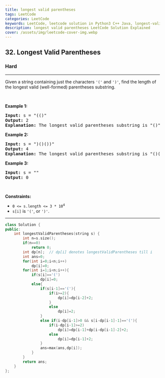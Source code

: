 ```yaml
---
title: longest valid parentheses
tags: LeetCode
categories: LeetCode
keywords: LeetCode, leetcode solution in Python3 C++ Java, longest-valid-parentheses solution
description: longest valid parentheses LeetCode Solution Explained
cover: /assets/img/leetcode-cover-img.webp
---
```



<h2>32. Longest Valid Parentheses</h2><h3>Hard</h3><hr><div><p>Given a string containing just the characters <code>'('</code> and <code>')'</code>, find the length of the longest valid (well-formed) parentheses substring.</p>

<p>&nbsp;</p>
<p><strong>Example 1:</strong></p>

<pre><strong>Input:</strong> s = "(()"
<strong>Output:</strong> 2
<strong>Explanation:</strong> The longest valid parentheses substring is "()".
</pre>

<p><strong>Example 2:</strong></p>

<pre><strong>Input:</strong> s = ")()())"
<strong>Output:</strong> 4
<strong>Explanation:</strong> The longest valid parentheses substring is "()()".
</pre>

<p><strong>Example 3:</strong></p>

<pre><strong>Input:</strong> s = ""
<strong>Output:</strong> 0
</pre>

<p>&nbsp;</p>
<p><strong>Constraints:</strong></p>

<ul>
	<li><code>0 &lt;= s.length &lt;= 3 * 10<sup>4</sup></code></li>
	<li><code>s[i]</code> is <code>'('</code>, or <code>')'</code>.</li>
</ul>
</div>

---




```cpp
class Solution {
public:
    int longestValidParentheses(string s) {
        int n=s.size();
        if(n==0)
            return 0;
        int dp[n];  // dp[i] denotes longestValidParentheses till i
        int ans=0;
        for(int i=0;i<n;i++)
            dp[i]=0;
        for(int i=1;i<n;i++){
            if(s[i]=='(')
                dp[i]=0;
            else{
                if(s[i-1]=='('){
                    if(i>=2){
                        dp[i]=dp[i-2]+2;
                    }
                    else
                        dp[i]=2;
                }
                else if(i-dp[i-1]>0 && s[i-dp[i-1]-1]=='('){
                    if(i-dp[i-1]>=2)
                        dp[i]=dp[i-1]+dp[i-dp[i-1]-2]+2;
                    else
                        dp[i]=dp[i-1]+2;   
                }
                ans=max(ans,dp[i]);
            }
        }
        return ans;
    }
};
```
